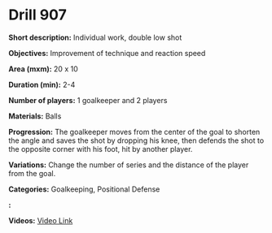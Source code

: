 # Drill 907

**Short description:**
Individual work, double low shot

**Objectives:**
Improvement of technique and reaction speed

**Area (mxm):**
20 x 10

**Duration (min):**
2-4

**Number of players:**
1 goalkeeper and 2 players

**Materials:**
Balls

**Progression:**
The goalkeeper moves from the center of the goal to shorten the angle and saves the shot by dropping his knee, then defends the shot to the opposite corner with his foot, hit by another player.

**Variations:**
Change the number of series and the distance of the player from the goal.

**Categories:**
Goalkeeping, Positional Defense

**:**


**Videos:**
[Video Link](https://www.youtube.com/embed/BTZ4eCPlAf8)


